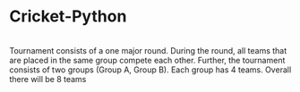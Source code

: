 # Cricket-Python
<br>
Tournament consists of a one major round. During the round, all teams that are placed in the same group compete each other. Further, the tournament consists of two groups (Group A, Group B). Each group has 4 teams. Overall there will be 8 teams
<br>
